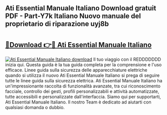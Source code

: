 ## Ati Essential Manuale Italiano Download gratuit PDF - Part-Y7k Italiano Nuovo manuale del proprietario di riparazione uyj8b

# <h2><a href="http://df9zmm7.blite.top/?on=Ati+Essential+Manuale+Italiano">🔗Download 👉🔴 Ati Essential Manuale Italiano</a></h2>

[![Ati Essential Manuale Italiano download](https://i.imgur.com/lujVjoI.png)](http://df9zmm7.blite.top/?on=Ati+Essential+Manuale+Italiano)
Il tuo viaggio con il REDDDDDDD inizia qui. Questa guida è la tua guida completa per la comprensione e l'uso efficace. Linee guida sulla sicurezza delle apparecchiature elettriche quando si utilizza il nuovo Ati Essential Manuale Italiano si prega di seguire tutte le linee guida sulla sicurezza elettrica. Ati Essential Manuale Italiano ha un'impressionante raccolta di funzionalità avanzate, tra cui riconoscimento facciale, controllo dei gesti, profili personalizzabili e attività automatizzate, tutte accessibili e personalizzate dall'interfaccia. Siamo qui per supportarti, Ati Essential Manuale Italiano. Il nostro Team è dedicato ad aiutarti con qualsiasi domanda o dubbio.
